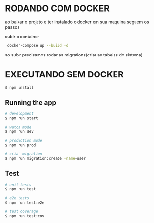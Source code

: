 # RODANDO COM DOCKER

ao baixar o projeto e ter instalado o docker em sua maquina seguem os passos

subir o container

```bash
 docker-compose up --build -d
```

so subir precisamos rodar as migrations(criar as tabelas do sistema)

# EXECUTANDO SEM DOCKER

```bash
$ npm install
```

## Running the app

```bash
# development
$ npm run start

# watch mode
$ npm run dev

# production mode
$ npm run prod

# criar migration
$ npm run migration:create -name=user
```

## Test

```bash
# unit tests
$ npm run test

# e2e tests
$ npm run test:e2e

# test coverage
$ npm run test:cov
```
